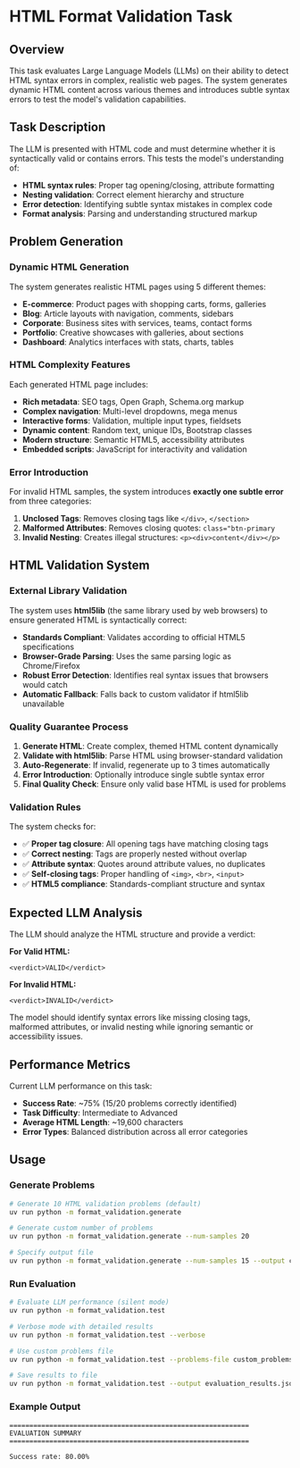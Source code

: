 # HTML Format Validation Task

## Overview

This task evaluates Large Language Models (LLMs) on their ability to detect HTML syntax errors in complex, realistic web pages. The system generates dynamic HTML content across various themes and introduces subtle syntax errors to test the model's validation capabilities.

## Task Description

The LLM is presented with HTML code and must determine whether it is syntactically valid or contains errors. This tests the model's understanding of:

- **HTML syntax rules**: Proper tag opening/closing, attribute formatting
- **Nesting validation**: Correct element hierarchy and structure  
- **Error detection**: Identifying subtle syntax mistakes in complex code
- **Format analysis**: Parsing and understanding structured markup

## Problem Generation

### Dynamic HTML Generation

The system generates realistic HTML pages using 5 different themes:

- **E-commerce**: Product pages with shopping carts, forms, galleries
- **Blog**: Article layouts with navigation, comments, sidebars
- **Corporate**: Business sites with services, teams, contact forms
- **Portfolio**: Creative showcases with galleries, about sections
- **Dashboard**: Analytics interfaces with stats, charts, tables

### HTML Complexity Features

Each generated HTML page includes:

- **Rich metadata**: SEO tags, Open Graph, Schema.org markup
- **Complex navigation**: Multi-level dropdowns, mega menus
- **Interactive forms**: Validation, multiple input types, fieldsets
- **Dynamic content**: Random text, unique IDs, Bootstrap classes
- **Modern structure**: Semantic HTML5, accessibility attributes
- **Embedded scripts**: JavaScript for interactivity and validation

### Error Introduction

For invalid HTML samples, the system introduces **exactly one subtle error** from three categories:

1. **Unclosed Tags**: Removes closing tags like `</div>`, `</section>`
2. **Malformed Attributes**: Removes closing quotes: `class="btn-primary` 
3. **Invalid Nesting**: Creates illegal structures: `<p><div>content</div></p>`

## HTML Validation System

### External Library Validation

The system uses **html5lib** (the same library used by web browsers) to ensure generated HTML is syntactically correct:

- **Standards Compliant**: Validates according to official HTML5 specifications
- **Browser-Grade Parsing**: Uses the same parsing logic as Chrome/Firefox
- **Robust Error Detection**: Identifies real syntax issues that browsers would catch
- **Automatic Fallback**: Falls back to custom validator if html5lib unavailable

### Quality Guarantee Process

1. **Generate HTML**: Create complex, themed HTML content dynamically
2. **Validate with html5lib**: Parse HTML using browser-standard validation
3. **Auto-Regenerate**: If invalid, regenerate up to 3 times automatically
4. **Error Introduction**: Optionally introduce single subtle syntax error
5. **Final Quality Check**: Ensure only valid base HTML is used for problems

### Validation Rules

The system checks for:
- ✅ **Proper tag closure**: All opening tags have matching closing tags
- ✅ **Correct nesting**: Tags are properly nested without overlap
- ✅ **Attribute syntax**: Quotes around attribute values, no duplicates
- ✅ **Self-closing tags**: Proper handling of `<img>`, `<br>`, `<input>`
- ✅ **HTML5 compliance**: Standards-compliant structure and syntax

## Expected LLM Analysis

The LLM should analyze the HTML structure and provide a verdict:

**For Valid HTML:**
```
<verdict>VALID</verdict>
```

**For Invalid HTML:**
```
<verdict>INVALID</verdict>
```

The model should identify syntax errors like missing closing tags, malformed attributes, or invalid nesting while ignoring semantic or accessibility issues.

## Performance Metrics

Current LLM performance on this task:
- **Success Rate**: ~75% (15/20 problems correctly identified)
- **Task Difficulty**: Intermediate to Advanced
- **Average HTML Length**: ~19,600 characters
- **Error Types**: Balanced distribution across all error categories

## Usage

### Generate Problems

```bash
# Generate 10 HTML validation problems (default)
uv run python -m format_validation.generate

# Generate custom number of problems
uv run python -m format_validation.generate --num-samples 20

# Specify output file
uv run python -m format_validation.generate --num-samples 15 --output custom_problems.jsonl
```

### Run Evaluation

```bash
# Evaluate LLM performance (silent mode)
uv run python -m format_validation.test

# Verbose mode with detailed results
uv run python -m format_validation.test --verbose

# Use custom problems file
uv run python -m format_validation.test --problems-file custom_problems.jsonl

# Save results to file
uv run python -m format_validation.test --output evaluation_results.json
```

### Example Output

```
============================================================
EVALUATION SUMMARY
============================================================

Success rate: 80.00%
